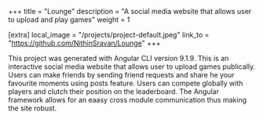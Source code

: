 +++
title = "Lounge"
description = "A social media website that allows user to upload and play games"
weight = 1

[extra]
local_image = "/projects/project-default.jpeg"
link_to = "https://github.com/NithinSravan/Lounge"
+++

This project was generated with Angular CLI version 9.1.9. This is an interactive social media website that allows user to upload games publically. Users can make friends by sending friend requests and share he your favourite moments using posts feature. Users can compete globally with players and clutch their position on the leaderboard. The Angular framework allows for an eaasy cross module communication thus making the site robust.